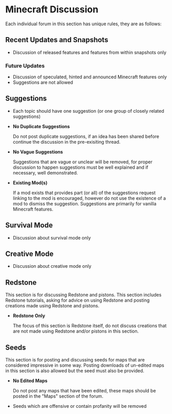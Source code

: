# Minecraft Discussion

Each individual forum in this section has unique rules, they are as follows:

## Recent Updates and Snapshots

* Discussion of released features and features from within snapshots only

### Future Updates

* Discussion of speculated, hinted and announced Minecraft features only
* Suggestions are not allowed

## Suggestions

* Each topic should have one suggestion (or one group of closely related 
    suggestions)
* __No Duplicate Suggestions__

    Do not post duplicate suggestions, if an idea has been shared before continue
    the discussion in the pre-exisiting thread.

* __No Vague Suggestions__

    Suggestions that are vague or unclear will be removed, for proper discussion
    to happen suggestions must be well explained and if necessary, well 
    demonstrated.

* __Existing Mod(s)__

    If a mod exists that provides part (or all) of the suggestions request linking
    to the mod is encouraged, however do not use the existence of a mod to 
    dismiss the suggestion. Suggestions are primarily for vanilla Minecraft
    features.

## Survival Mode

* Discussion about survival mode only

## Creative Mode

* Discussion about creative mode only

## Redstone

This section is for discussing Redstone and pistons. This section includes
Redstone tutorials, asking for advice on using Redstone and posting creations 
made using Redstone and pistons.

* __Redstone Only__

    The focus of this section is Redstone itself, do not discuss creations that 
    are not made using Redstone and/or pistons in this section.
    
## Seeds

This section is for posting and discussing seeds for maps that are considered
impressive in some way. Posting downloads of un-edited maps in this section is 
also allowed but the seed must also be provided.

* __No Edited Maps__

    Do not post any maps that have been edited, these maps should be posted in
    the "Maps" section of the forum.

* Seeds which are offensive or contain profanity will be removed